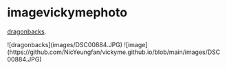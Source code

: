 # imagevickymephoto
<p><a href="DSC00884.pdf">dragonbacks</a>.</p>
![dragonbacks](images/DSC00884.JPG)
![image](https://github.com/NicYeungfan/vickyme.github.io/blob/main/images/DSC00884.JPG)
